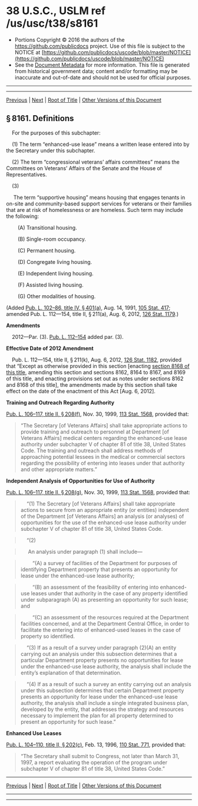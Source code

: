 ---
---

# 38 U.S.C., USLM ref /us/usc/t38/s8161

* Portions Copyright © 2016 the authors of the https://github.com/publicdocs project.
  Use of this file is subject to the NOTICE at [https://github.com/publicdocs/uscode/blob/master/NOTICE](https://github.com/publicdocs/uscode/blob/master/NOTICE)
* See the [Document Metadata](././../../../../../..//README.md) for more information.
  This file is generated from historical government data; content and/or formatting may be inaccurate and out-of-date and should not be used for official purposes.

----------
----------

[Previous](./../../../../../..//us/usc/t38/ptVI/ch81/schV/m__us_usc_t38_ptVI_ch81_schV.md) | [Next](./../../../../../..//us/usc/t38/ptVI/ch81/schV/m__us_usc_t38_s8162.md) | [Root of Title](./../../../../../../) | [Other Versions of this Document](https://publicdocs.github.io/go/links?ns=uslm&ref=%2Fus%2Fusc%2Ft38%2Fs8161)

## § 8161. Definitions

    For the purposes of this subchapter:

    (1) The term “enhanced-use lease” means a written lease entered into by the Secretary under this subchapter.

    (2) The term “congressional veterans’ affairs committees” means the Committees on Veterans’ Affairs of the Senate and the House of Representatives.

    (3)

     The term “supportive housing” means housing that engages tenants in on-site and community-based support services for veterans or their families that are at risk of homelessness or are homeless. Such term may include the following:

        (A) Transitional housing.

        (B) Single-room occupancy.

        (C) Permanent housing.

        (D) Congregate living housing.

        (E) Independent living housing.

        (F) Assisted living housing.

        (G) Other modalities of housing.

(Added [Pub. L. 102–86, title IV, § 401(a)][/us/pl/102/86/s401/a], Aug. 14, 1991, [105 Stat. 417][/us/stat/105/417]; amended Pub. L. 112—154, title II, § 211(a), Aug. 6, 2012, [126 Stat. 1179][/us/stat/126/1179].)

 __Amendments__ 

    2012—Par. (3). [Pub. L. 112–154][/us/pl/112/154] added par. (3).

 __Effective Date of 2012 Amendment__ 

    Pub. L. 112—154, title II, § 211(k), Aug. 6, 2012, [126 Stat. 1182][/us/stat/126/1182], provided that “Except as otherwise provided in this section \[enacting [section 8168 of this title][/us/usc/t38/s8168], amending this section and sections 8162, 8164 to 8167, and 8169 of this title, and enacting provisions set out as notes under sections 8162 and 8168 of this title\], the amendments made by this section shall take effect on the date of the enactment of this Act \[Aug. 6, 2012\].

 __Training and Outreach Regarding Authority__ 

[Pub. L. 106–117, title II, § 208(f)][/us/pl/106/117/s208/f], Nov. 30, 1999, [113 Stat. 1568][/us/stat/113/1568], provided that: 

> “The Secretary \[of Veterans Affairs\] shall take appropriate actions to provide training and outreach to personnel at Department \[of Veterans Affairs\] medical centers regarding the enhanced-use lease authority under subchapter V of chapter 81 of title 38, United States Code. The training and outreach shall address methods of approaching potential lessees in the medical or commercial sectors regarding the possibility of entering into leases under that authority and other appropriate matters.”

 __Independent Analysis of Opportunities for Use of Authority__ 

[Pub. L. 106–117, title II, § 208(g)][/us/pl/106/117/s208/g], Nov. 30, 1999, [113 Stat. 1568][/us/stat/113/1568], provided that:

>     “(1) The Secretary \[of Veterans Affairs\] shall take appropriate actions to secure from an appropriate entity (or entities) independent of the Department \[of Veterans Affairs\] an analysis (or analyses) of opportunities for the use of the enhanced-use lease authority under subchapter V of chapter 81 of title 38, United States Code.

>     “(2)

>      An analysis under paragraph (1) shall include—

>         “(A) a survey of facilities of the Department for purposes of identifying Department property that presents an opportunity for lease under the enhanced-use lease authority;

>         “(B) an assessment of the feasibility of entering into enhanced-use leases under that authority in the case of any property identified under subparagraph (A) as presenting an opportunity for such lease; and

>         “(C) an assessment of the resources required at the Department facilities concerned, and at the Department Central Office, in order to facilitate the entering into of enhanced-used leases in the case of property so identified.

>     “(3) If as a result of a survey under paragraph (2)(A) an entity carrying out an analysis under this subsection determines that a particular Department property presents no opportunities for lease under the enhanced-use lease authority, the analysis shall include the entity’s explanation of that determination.

>     “(4) If as a result of such a survey an entity carrying out an analysis under this subsection determines that certain Department property presents an opportunity for lease under the enhanced-use lease authority, the analysis shall include a single integrated business plan, developed by the entity, that addresses the strategy and resources necessary to implement the plan for all property determined to present an opportunity for such lease.”

 __Enhanced Use Leases__ 

[Pub. L. 104–110, title II, § 202(c)][/us/pl/104/110/s202/c], Feb. 13, 1996, [110 Stat. 771][/us/stat/110/771], provided that: 

> “The Secretary shall submit to Congress, not later than March 31, 1997, a report evaluating the operation of the program under subchapter V of chapter 81 of title 38, United States Code.”

----------

[Previous](./../../../../../..//us/usc/t38/ptVI/ch81/schV/m__us_usc_t38_ptVI_ch81_schV.md) | [Next](./../../../../../..//us/usc/t38/ptVI/ch81/schV/m__us_usc_t38_s8162.md) | [Root of Title](./../../../../../../) | [Other Versions of this Document](https://publicdocs.github.io/go/links?ns=uslm&ref=%2Fus%2Fusc%2Ft38%2Fs8161)

----------
----------

[/us/pl/102/86/s401/a]: https://publicdocs.github.io/go/links?ns=uslm&ref=%2Fus%2Fpl%2F102%2F86%2Fs401%2Fa
[/us/stat/105/417]: https://publicdocs.github.io/go/links?ns=uslm&ref=%2Fus%2Fstat%2F105%2F417
[/us/stat/126/1179]: https://publicdocs.github.io/go/links?ns=uslm&ref=%2Fus%2Fstat%2F126%2F1179
[/us/pl/112/154]: https://publicdocs.github.io/go/links?ns=uslm&ref=%2Fus%2Fpl%2F112%2F154
[/us/stat/126/1182]: https://publicdocs.github.io/go/links?ns=uslm&ref=%2Fus%2Fstat%2F126%2F1182
[/us/usc/t38/s8168]: https://publicdocs.github.io/go/links?ns=uslm&ref=%2Fus%2Fusc%2Ft38%2Fs8168
[/us/pl/106/117/s208/f]: https://publicdocs.github.io/go/links?ns=uslm&ref=%2Fus%2Fpl%2F106%2F117%2Fs208%2Ff
[/us/stat/113/1568]: https://publicdocs.github.io/go/links?ns=uslm&ref=%2Fus%2Fstat%2F113%2F1568
[/us/pl/106/117/s208/g]: https://publicdocs.github.io/go/links?ns=uslm&ref=%2Fus%2Fpl%2F106%2F117%2Fs208%2Fg
[/us/stat/113/1568]: https://publicdocs.github.io/go/links?ns=uslm&ref=%2Fus%2Fstat%2F113%2F1568
[/us/pl/104/110/s202/c]: https://publicdocs.github.io/go/links?ns=uslm&ref=%2Fus%2Fpl%2F104%2F110%2Fs202%2Fc
[/us/stat/110/771]: https://publicdocs.github.io/go/links?ns=uslm&ref=%2Fus%2Fstat%2F110%2F771


